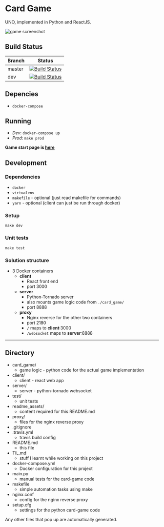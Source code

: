 # Card Game

UNO, implemented in Python and ReactJS.

![game screenshot](readme_assets/game_screenshot1.png)

## Build Status
| Branch | Status |
| ------ | ------ |
| master | [![Build Status](https://travis-ci.org/JoelPagliuca/Card-Game.svg?branch=master)](https://travis-ci.org/JoelPagliuca/Card-Game) |
| dev    | [![Build Status](https://travis-ci.org/JoelPagliuca/Card-Game.svg?branch=dev)](https://travis-ci.org/JoelPagliuca/Card-Game) |

## Depencies
* `docker-compose`

## Running
* *Dev*: `docker-compose up`
* *Prod*: `make prod`

**Game start page is [here](http://127.0.0.1:2180/#/start)**

## Development
### Dependencies
* `docker`
* `virtualenv`
* `makefile` - optional (just read makefile for commands)
* `yarn` - optional (client can just be run through docker)

### Setup
`make dev`

### Unit tests
`make test`

### Solution structure
* 3 Docker containers
	* **client**
		* React front end
		* port 3000
	* **server**
		* Python-Tornado server
		* also mounts game logic code from `./card_game/`
		* port 8888
	* **proxy**
		* Nginx reverse for the other two containers
		* port 2180 
		* `/` maps to **client**:3000
		* `/websocket` maps to **server**:8888

* * *

## Directory
* card_game/
	* game logic - python code for the actual game implementation
* client/
	* client - react web app
* server/
	* server - python-tornado websocket
* test/
	* unit tests
* readme_assets/
	* content required for this README.md
* proxy/
	* files for the nginx reverse proxy
* .gitignore
* .travis.yml
	* travis build config
* README.md
	* this file
* TIL.md
	* stuff I learnt while working on this project
* docker-compose.yml
	* Docker configuration for this project
* main.py
	* manual tests for the card-game code
* makefile
	* simple automation tasks using make
* nginx.conf
	* config for the nginx reverse proxy
* setup.cfg
	* settings for the python card-game code

Any other files that pop up are automatically generated.